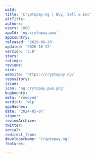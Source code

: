 ```yaml
---
wsId: 
title: 'Cryptopay.ng | Buy, Sell & Exc'
altTitle: 
authors: 
users: 1000
appId: 'ng.crytopay.pwa'
appCountry: 
released: '2020-08-20'
updated: '2020-10-22'
version: '3.0'
stars: 
ratings: 
reviews: 
size: 
website: 'https://cryptopay.ng/'
repository: 
issue: 
icon: 'ng.crytopay.pwa.png'
bugbounty: 
meta: 'removed'
verdict: 'wip'
appHashes: 
date: '2024-05-07'
signer: 
reviewArchive: 
twitter: 
social: 
redirect_from: 
developerName: 'Cryptopay.ng'
features: 

---
```


